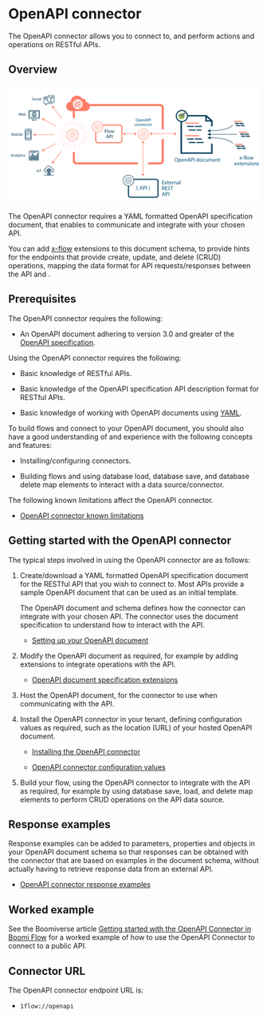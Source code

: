 # OpenAPI connector

<head>
  <meta name="guidename" content="Flow"/>
  <meta name="context" content="GUID-2a6165ad-9e9d-4bd5-a185-85ccbe811ba3"/>
</head>


The OpenAPI connector allows you to connect to, and perform actions and operations on RESTful APIs.

## Overview

![Diagram showing the OpenAPI conector working between the OpenAPI document and the external REST API](../Images/img-flo-OpenAPI-connector_b0909f63-8943-4c80-b292-ffd188fd833d.png)

The OpenAPI connector requires a YAML formatted OpenAPI specification document, that enables to communicate and integrate with your chosen API.

You can add [x-flow](/docs/Atomsphere/Flow/topics/flo-OpenAPI-connector-extensions_a6b9ffd3-cfb6-4423-ad3c-b3209b2f5a80.md) extensions to this document schema, to provide hints for the endpoints that provide create, update, and delete \(CRUD\) operations, mapping the data format for API requests/responses between the API and .

## Prerequisites

The OpenAPI connector requires the following:

-   An OpenAPI document adhering to version 3.0 and greater of the [OpenAPI specification](https://www.openapis.org/).


Using the OpenAPI connector requires the following:

-   Basic knowledge of RESTful APIs.

-   Basic knowledge of the OpenAPI specification API description format for RESTful APIs.

-   Basic knowledge of working with OpenAPI documents using [YAML](https://yaml.org/).


To build flows and connect to your OpenAPI document, you should also have a good understanding of and experience with the following concepts and features:

-   Installing/configuring connectors.

-   Building flows and using database load, database save, and database delete map elements to interact with a data source/connector.


The following known limitations affect the OpenAPI connector.

-   [OpenAPI connector known limitations](/docs/Atomsphere/Flow/topics/flo-OpenAPI-connector-limitations_0a454470-5cf2-4702-9a6b-c0cca53afb19.md)


## Getting started with the OpenAPI connector

The typical steps involved in using the OpenAPI connector are as follows:

1.  Create/download a YAML formatted OpenAPI specification document for the RESTful API that you wish to connect to. Most APIs provide a sample OpenAPI document that can be used as an initial template.

    The OpenAPI document and schema defines how the connector can integrate with your chosen API. The connector uses the document specification to understand how to interact with the API.

    -   [Setting up your OpenAPI document](/docs/Atomsphere/Flow/topics/flo-OpenAPI-connector-document_34619894-c8c6-4ea2-8218-0b8fde37b450.md)

2.  Modify the OpenAPI document as required, for example by adding extensions to integrate operations with the API.

    -   [OpenAPI document specification extensions](/docs/Atomsphere/Flow/topics/flo-OpenAPI-connector-extensions_a6b9ffd3-cfb6-4423-ad3c-b3209b2f5a80.md)

3.  Host the OpenAPI document, for the connector to use when communicating with the API.

4.  Install the OpenAPI connector in your tenant, defining configuration values as required, such as the location \(URL\) of your hosted OpenAPI document.

    -   [Installing the OpenAPI connector](/docs/Atomsphere/Flow/topics/flo-OpenAPI-connector-installing_a97ebe57-1766-4e13-aa61-d4a03bc49714.md)

    -   [OpenAPI connector configuration values](/docs/Atomsphere/Flow/topics/flo-OpenAPI-connector-configuration_ef57ce5b-71ef-410e-848f-a1403d5f630b.md)

5.  Build your flow, using the OpenAPI connector to integrate with the API as required, for example by using database save, load, and delete map elements to perform CRUD operations on the API data source.


## Response examples

Response examples can be added to parameters, properties and objects in your OpenAPI document schema so that responses can be obtained with the connector that are based on examples in the document schema, without actually having to retrieve response data from an external API.

-   [OpenAPI connector response examples](/docs/Atomsphere/Flow/topics/flo-OpenAPI-connector-response-examples_760f2342-bea4-4779-b25b-f663971ce586.md)


## Worked example

See the Boomiverse article [Getting started with the OpenAPI Connector in Boomi Flow](https://community.boomi.com/s/article/Getting-started-with-the-OpenAPI-Connector-in-Boomi-Flow) for a worked example of how to use the OpenAPI Connector to connect to a public API.

## Connector URL

The OpenAPI connector endpoint URL is:

- `1flow://openapi`